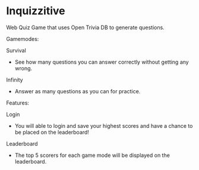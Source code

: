 # Inquizzitive
Web Quiz Game that uses Open Trivia DB to generate questions.

Gamemodes:

Survival
- See how many questions you can answer correctly without getting any wrong.

Infinity
- Answer as many questions as you can for practice.

Features:

Login
- You will able to login and save your highest scores and have a chance to be placed on the leaderboard!

Leaderboard
- The top 5 scorers for each game mode will be displayed on the leaderboard.
  
